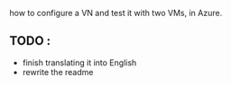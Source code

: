 how to configure a VN and test it with two VMs, in Azure. 

## TODO :
* finish translating it into English
* rewrite the readme
